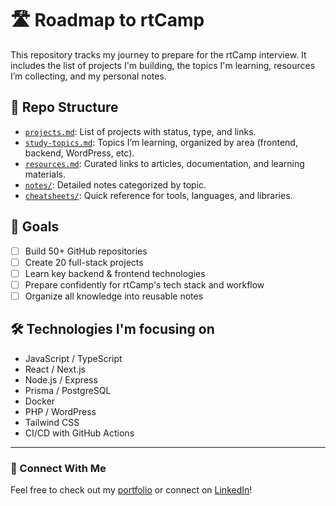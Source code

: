 # 🛣️ Roadmap to rtCamp

This repository tracks my journey to prepare for the rtCamp interview. It includes the list of projects I'm building, the topics I'm learning, resources I’m collecting, and my personal notes.

## 📂 Repo Structure

- [`projects.md`](./projects.md): List of projects with status, type, and links.
- [`study-topics.md`](./study-topics.md): Topics I’m learning, organized by area (frontend, backend, WordPress, etc).
- [`resources.md`](./resources.md): Curated links to articles, documentation, and learning materials.
- [`notes/`](./notes/): Detailed notes categorized by topic.
- [`cheatsheets/`](./cheatsheets/): Quick reference for tools, languages, and libraries.

## 🎯 Goals

- [ ] Build 50+ GitHub repositories
- [ ] Create 20 full-stack projects
- [ ] Learn key backend & frontend technologies
- [ ] Prepare confidently for rtCamp's tech stack and workflow
- [ ] Organize all knowledge into reusable notes

## 🛠️ Technologies I'm focusing on

- JavaScript / TypeScript
- React / Next.js
- Node.js / Express
- Prisma / PostgreSQL
- Docker
- PHP / WordPress
- Tailwind CSS
- CI/CD with GitHub Actions

---

### 🔗 Connect With Me

Feel free to check out my [portfolio]() or connect on [LinkedIn]()!

